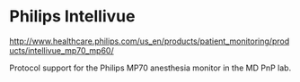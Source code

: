 Philips Intellivue
======

<http://www.healthcare.philips.com/us_en/products/patient_monitoring/products/intellivue_mp70_mp60/>

Protocol support for the Philips MP70 anesthesia monitor in the MD PnP lab.